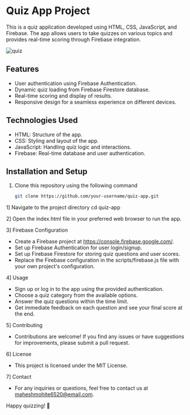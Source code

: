 # Quiz App Project

This is a quiz application developed using HTML, CSS, JavaScript, and Firebase. The app allows users to take quizzes on various topics and provides real-time scoring through Firebase integration.

![quiz](https://github.com/MaheshMohite6520/Quiz-App/assets/126685009/1ee8e75e-d6de-4d6c-9c8d-103422363b57)

## Features

- User authentication using Firebase Authentication.
- Dynamic quiz loading from Firebase Firestore database.
- Real-time scoring and display of results.
- Responsive design for a seamless experience on different devices.

## Technologies Used

- HTML: Structure of the app.
- CSS: Styling and layout of the app.
- JavaScript: Handling quiz logic and interactions.
- Firebase: Real-time database and user authentication.

## Installation and Setup

1. Clone this repository using the following command

   ```bash
   git clone https://github.com/your-username/quiz-app.git

1] Navigate to the project directory
   cd quiz-app

2] Open the index.html file in your preferred web browser to run the app.

3] Firebase Configuration

-  Create a Firebase project at https://console.firebase.google.com/.
-  Set up Firebase Authentication for user login/signup.
- Set up Firebase Firestore for storing quiz questions and user scores.
-  Replace the Firebase configuration in the scripts/firebase.js file with your own project's configuration.
  
  4] Usage
  
-  Sign up or log in to the app using the provided authentication.
-  Choose a quiz category from the available options.
-  Answer the quiz questions within the time limit.
-  Get immediate feedback on each question and see your final score at the end.
  
  5] Contributing
  
  - Contributions are welcome! If you find any issues or have suggestions for improvements, please submit a pull request.

6] License

- This project is licensed under the MIT License.

7] Contact

- For any inquiries or questions, feel free to contact us at maheshmohite6520@email.com.

Happy quizzing! 🎉
